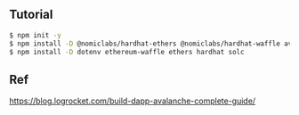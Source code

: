 
## Tutorial

```bash
$ npm init -y
$ npm install -D @nomiclabs/hardhat-ethers @nomiclabs/hardhat-waffle avalanche
$ npm install -D dotenv ethereum-waffle ethers hardhat solc
```

## Ref

https://blog.logrocket.com/build-dapp-avalanche-complete-guide/